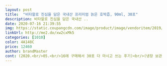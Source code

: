 ```yaml
---
layout: post 
title:  "비타할로 진심을 담은 국내산 프리미엄 늙은 호박즙, 90ml, 30포" 
description: 비타할로 진심을 담은 국내산 ..
date: 2020-07-16 21:39:55 
img: https://static.coupangcdn.com/image/product/image/vendoritem/2019/03/12/4385316663/6f5c7e88-4e2b-476e-b5a2-d5739e538e96.jpg 
linkUrl: http://me2.do/xw2cxMk5 
categories: [1010] 
color: 4A148C 
price: 12460 
author: brandMaster 
cont: (2020.<br/>05.<br/>16에 구매해서 30포 다 마시고 쓰는 후기)<br/>(냉장 보관해서 시원하게 마셨는데 꽤 맛있게 먹었음)<br/>(마실 때는 모르지만 안 마시면 효과 있었다는 걸 깨달음)<br/>2020년엔 평생 잊지못할 행운과 행복까지<br/>20대 여대생입니다.<br/> 얼굴이 너무 잘 부어서 붓기 빼려고 찾아보다가 호박즙이 붓기 빼기로 유명하기도 하고 가격도 괜찮아서 구매했어요! 결론부터 말하자면 붓기 빼기에 좋습니다.<br/> 마시는 당시에는 효과가 있는 건지 확신을 못했어요.<br/> 근데 30포를 다 마시고 안 마신 날 얼굴을 보니까 그동안 효과가 컸다는 걸 알겠더라구요! 호박즙을 마시면서 제가 이렇게 잘 붓는 사람이라는 걸 잊고 있었습니다.<br/>.<br/> 저는 시원하게 마시는 걸 좋아해서 냉장고에 넣어두고 아침에 일어나서 한 포씩 꺼내 마셨고 가끔 밤에도 생각나면 꺼내 마셨습니다.<br/> 하루에 12포 씩 마시다 보니 3주면 다 마시더라구요.<br/> 술 약속 있는 날 마시러 나가기 전에 한 포 마시고 마신 다음 날 한 포 마셔주면 확실히 붓기가 덜 했어요! 저는 맛도 괜찮았어요.<br/> 친구들 마시라고 한 포씩 주면 생각보다 맛있다고 하는 친구도 있었고 자기 취향은 아니라던 친구도 있었어요.<br/> 저는 꽤 맛있게 마셨습니다! 엄청 달달한 호박즙 맛은 아니구요.<br/> 진짜 호박을 갈아서 물을 살짝 탄 것 같은 맛.<br/>.<br/>? 이였어요.<br/> 어쨋든 전체적으로 만족한 제품이였습니다.<br/> 또 주문하려고 들어왔네요!<br/>50대가 되면 여러가지 성인병에 노출되지 않을 수는 없겠지만<br/>✅ 구매한 목적  붓기 빼기<br/>✅ 진짜 호박에 물 살짝 탄 것 같은 맛<br/>✅ 확실히 붓기 빼는 데에 효과 있음<br/>가격 저렴한편이고 효과 있으면 구매하는것 나쁠것 같진 않네요.<br/><br/>건강 생각해서 먹는거니 그런건 감수해야 할것 같아요.<br/><br/>건강 위해 먹는건데 입이 즐거우면 도움이 안되더라구요.<br/><br/>과일 좋아하는데, 사과맛이 느껴지나봐요.<br/><br/>그래도 막상 닥치니까 마음이 심란하긴 하네요.<br/><br/>그래서 호박즙을 많이 먹는편이고,<br/> 
---
```

 